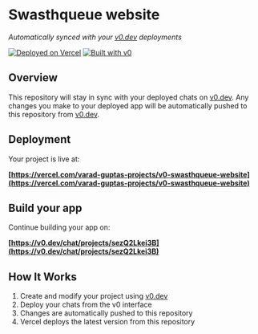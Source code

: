 # Swasthqueue website

*Automatically synced with your [v0.dev](https://v0.dev) deployments*

[![Deployed on Vercel](https://img.shields.io/badge/Deployed%20on-Vercel-black?style=for-the-badge&logo=vercel)](https://vercel.com/varad-guptas-projects/v0-swasthqueue-website)
[![Built with v0](https://img.shields.io/badge/Built%20with-v0.dev-black?style=for-the-badge)](https://v0.dev/chat/projects/sezQ2Lkei3B)

## Overview

This repository will stay in sync with your deployed chats on [v0.dev](https://v0.dev).
Any changes you make to your deployed app will be automatically pushed to this repository from [v0.dev](https://v0.dev).

## Deployment

Your project is live at:

**[https://vercel.com/varad-guptas-projects/v0-swasthqueue-website](https://vercel.com/varad-guptas-projects/v0-swasthqueue-website)**

## Build your app

Continue building your app on:

**[https://v0.dev/chat/projects/sezQ2Lkei3B](https://v0.dev/chat/projects/sezQ2Lkei3B)**

## How It Works

1. Create and modify your project using [v0.dev](https://v0.dev)
2. Deploy your chats from the v0 interface
3. Changes are automatically pushed to this repository
4. Vercel deploys the latest version from this repository